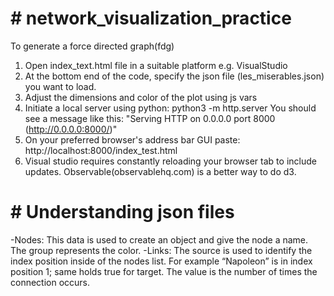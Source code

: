 # # network_visualization_practice

To generate a force directed graph(fdg)

1. Open index_text.html file in a suitable platform e.g. VisualStudio
2. At the bottom end of the code, specify the json file (les_miserables.json) you want to load.
3. Adjust the dimensions and color of the plot using js vars
4. Initiate a local server using python: python3 -m http.server
You should see a message like this: "Serving HTTP on 0.0.0.0 port 8000 (http://0.0.0.0:8000/)"
5. On your preferred browser's address bar GUI paste: http://localhost:8000/index_test.html
6. Visual studio requires constantly reloading your browser tab to include updates. Observable(observablehq.com) is a better way to do d3.

# # Understanding json files
-Nodes: This data is used to create an object and give the node a name. The group represents the color.
-Links: The source is used to identify the index position inside of the nodes list. For example “Napoleon” is in index position 1; same holds true for target. The value is the number of times the connection occurs.